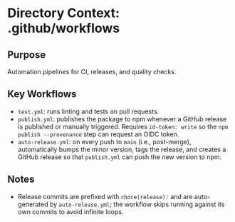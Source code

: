 # Directory Context: .github/workflows

## Purpose

Automation pipelines for CI, releases, and quality checks.

## Key Workflows

- `test.yml`: runs linting and tests on pull requests.
- `publish.yml`: publishes the package to npm whenever a GitHub release is published or manually triggered. Requires `id-token: write` so the `npm publish --provenance` step can request an OIDC token.
- `auto-release.yml`: on every push to `main` (i.e., post-merge), automatically bumps the minor version, tags the release, and creates a GitHub release so that `publish.yml` can push the new version to npm.

## Notes

- Release commits are prefixed with `chore(release):` and are auto-generated by `auto-release.yml`; the workflow skips running against its own commits to avoid infinite loops.
